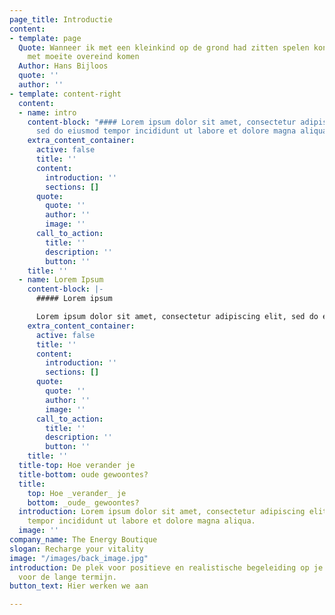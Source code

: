 ```yaml
---
page_title: Introductie
content:
- template: page
  Quote: Wanneer ik met een kleinkind op de grond had zitten spelen kon ik slechts
    met moeite overeind komen
  Author: Hans Bijloos
  quote: ''
  author: ''
- template: content-right
  content:
  - name: intro
    content-block: "#### Lorem ipsum dolor sit amet, consectetur adipiscing elit,
      sed do eiusmod tempor incididunt ut labore et dolore magna aliqua."
    extra_content_container:
      active: false
      title: ''
      content:
        introduction: ''
        sections: []
      quote:
        quote: ''
        author: ''
        image: ''
      call_to_action:
        title: ''
        description: ''
        button: ''
    title: ''
  - name: Lorem Ipsum
    content-block: |-
      ##### Lorem ipsum

      Lorem ipsum dolor sit amet, consectetur adipiscing elit, sed do eiusmod tempor incididunt ut labore et dolore magna aliqua. Ut enim ad minim veniam, quis nostrud exercitation ullamco laboris nisi ut aliquip ex ea commodo consequat. Duis aute irure dolor in reprehenderit in voluptate velit esse cillum dolore eu fugiat nulla pariatur. Excepteur sint occaecat cupidatat non proident, sunt in culpa qui officia deserunt mollit anim id est laborum
    extra_content_container:
      active: false
      title: ''
      content:
        introduction: ''
        sections: []
      quote:
        quote: ''
        author: ''
        image: ''
      call_to_action:
        title: ''
        description: ''
        button: ''
    title: ''
  title-top: Hoe verander je
  title-bottom: oude gewoontes?
  title:
    top: Hoe _verander_ je
    bottom: _oude_ gewoontes?
  introduction: Lorem ipsum dolor sit amet, consectetur adipiscing elit, sed do eiusmod
    tempor incididunt ut labore et dolore magna aliqua.
  image: ''
company_name: The Energy Boutique
slogan: Recharge your vitality
image: "/images/back_image.jpg"
introduction: De plek voor positieve en realistische begeleiding op je totale vitaliteit
  voor de lange termijn.
button_text: Hier werken we aan

---
```

